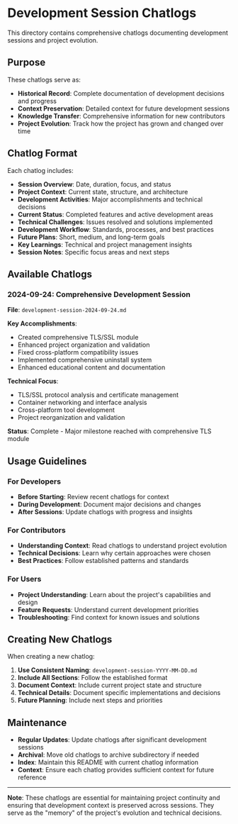 # Development Session Chatlogs

This directory contains comprehensive chatlogs documenting development sessions and project evolution.

## Purpose

These chatlogs serve as:
- **Historical Record**: Complete documentation of development decisions and progress
- **Context Preservation**: Detailed context for future development sessions
- **Knowledge Transfer**: Comprehensive information for new contributors
- **Project Evolution**: Track how the project has grown and changed over time

## Chatlog Format

Each chatlog includes:
- **Session Overview**: Date, duration, focus, and status
- **Project Context**: Current state, structure, and architecture
- **Development Activities**: Major accomplishments and technical decisions
- **Current Status**: Completed features and active development areas
- **Technical Challenges**: Issues resolved and solutions implemented
- **Development Workflow**: Standards, processes, and best practices
- **Future Plans**: Short, medium, and long-term goals
- **Key Learnings**: Technical and project management insights
- **Session Notes**: Specific focus areas and next steps

## Available Chatlogs

### 2024-09-24: Comprehensive Development Session
**File**: `development-session-2024-09-24.md`

**Key Accomplishments**:
- Created comprehensive TLS/SSL module
- Enhanced project organization and validation
- Fixed cross-platform compatibility issues
- Implemented comprehensive uninstall system
- Enhanced educational content and documentation

**Technical Focus**:
- TLS/SSL protocol analysis and certificate management
- Container networking and interface analysis
- Cross-platform tool development
- Project reorganization and validation

**Status**: Complete - Major milestone reached with comprehensive TLS module

## Usage Guidelines

### For Developers
- **Before Starting**: Review recent chatlogs for context
- **During Development**: Document major decisions and changes
- **After Sessions**: Update chatlogs with progress and insights

### For Contributors
- **Understanding Context**: Read chatlogs to understand project evolution
- **Technical Decisions**: Learn why certain approaches were chosen
- **Best Practices**: Follow established patterns and standards

### For Users
- **Project Understanding**: Learn about the project's capabilities and design
- **Feature Requests**: Understand current development priorities
- **Troubleshooting**: Find context for known issues and solutions

## Creating New Chatlogs

When creating a new chatlog:

1. **Use Consistent Naming**: `development-session-YYYY-MM-DD.md`
2. **Include All Sections**: Follow the established format
3. **Document Context**: Include current project state and structure
4. **Technical Details**: Document specific implementations and decisions
5. **Future Planning**: Include next steps and priorities

## Maintenance

- **Regular Updates**: Update chatlogs after significant development sessions
- **Archival**: Move old chatlogs to archive subdirectory if needed
- **Index**: Maintain this README with current chatlog information
- **Context**: Ensure each chatlog provides sufficient context for future reference

---

**Note**: These chatlogs are essential for maintaining project continuity and ensuring that development context is preserved across sessions. They serve as the "memory" of the project's evolution and technical decisions.
